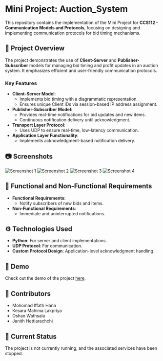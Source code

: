 # Mini Project: Auction_System

This repository contains the implementation of the Mini Project for **CCS112 - Communication Models and Protocols**, focusing on designing and implementing communication protocols for bid timing mechanisms.

## 📜 Project Overview
The project demonstrates the use of **Client-Server** and **Publisher-Subscriber** models for managing bid timing and profit updates in an auction system. It emphasizes efficient and user-friendly communication protocols.

### Key Features
- **Client-Server Model**:
  - Implements bid timing with a diagrammatic representation.
  - Ensures unique Client IDs via session-based IP address assignment.
- **Publisher-Subscriber Model**:
  - Provides real-time notifications for bid updates and new items.
  - Continuous notification delivery until acknowledgment.
- **Transport Layer Protocol**:
  - Uses UDP to ensure real-time, low-latency communication.
- **Application Layer Functionality**:
  - Implements acknowledgment-based notification delivery.
## 📷 Screenshots
![Screenshot 1](https://github.com/user-attachments/assets/9818db26-41a1-4407-9a6e-44ae015ccdfb)
![Screenshot 2](https://github.com/user-attachments/assets/483e42e6-794e-4654-979e-0bcff47019d8)
![Screenshot 3](https://github.com/user-attachments/assets/6f7e4e8e-ce75-4411-b18e-af4281a7417a)
![Screenshot 4](https://github.com/user-attachments/assets/9e41b4f6-729b-448a-a783-5e3636350202)

## 🔧 Functional and Non-Functional Requirements
- **Functional Requirements**:
  - Notify subscribers of new bids and items.
- **Non-Functional Requirements**:
  - Immediate and uninterrupted notifications.

## ⚙️ Technologies Used
- **Python**: For server and client implementations.
- **UDP Protocol**: For communication.
- **Custom Protocol Design**: Application-level acknowledgment handling.

## 🚀 Demo
Check out the demo of the project [here](https://drive.google.com/file/d/1klIStzJVh-lbe2r5RUrO1oW6N0J20dtM/view?usp=sharing).

## 🤝 Contributors
- Mohomad Iffath Hana
- Kesara Mahima Lakpriya
- Oshan Wathsala
- Janith Hettiarachchi

## 🔄 Current Status
The project is not currently running, and the associated services have been stopped.
